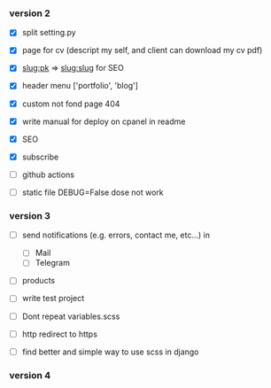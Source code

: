 
### version 2

- [X] split setting.py 
- [X] page for cv (descript my self, and client can download my cv pdf)
- [X] <slug:pk> => <slug:slug> for SEO
- [X] header menu ['portfolio', 'blog']
- [X] custom not fond page 404
- [X] write manual for deploy on cpanel in readme
- [X] SEO
- [X] subscribe

- [ ] github actions
- [ ] static file DEBUG=False dose not work


### version 3 

- [ ] send notifications (e.g. errors, contact me, etc...) in
    - [ ] Mail
    - [ ] Telegram
- [ ] products
- [ ] write test project
- [ ] Dont repeat variables.scss
- [ ] http redirect to https
- [ ] find better and simple way to use scss in django


### version 4